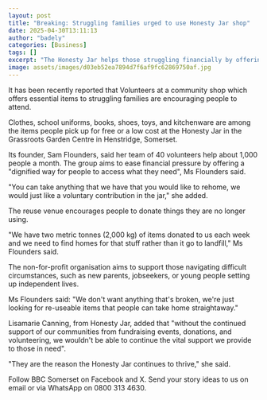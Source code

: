 ```yaml
---
layout: post
title: "Breaking: Struggling families urged to use Honesty Jar shop"
date: 2025-04-30T13:11:13
author: "badely"
categories: [Business]
tags: []
excerpt: "The Honesty Jar helps those struggling financially by offering items for free or at a low cost."
image: assets/images/d03eb52ea7894d7f6af9fc62869750af.jpg
---
```


It has been recently reported that Volunteers at a community shop which offers essential items to struggling families are encouraging people to attend.

Clothes, school uniforms, books, shoes, toys, and kitchenware are among the items people pick up for free or a low cost at the Honesty Jar in the Grassroots Garden Centre in Henstridge, Somerset.

Its founder, Sam Flounders, said her team of 40 volunteers help about 1,000 people a month. The group aims to ease financial pressure by offering a "dignified way for people to access what they need", Ms Flounders said.

"You can take anything that we have that you would like to rehome, we would just like a voluntary contribution in the jar," she added.

The reuse venue encourages people to donate things they are no longer using. 

"We have two metric tonnes (2,000 kg) of items donated to us each week and we need to find homes for that stuff rather than it go to landfill," Ms Flounders said.

The non-for-profit organisation aims to support those navigating difficult circumstances, such as new parents, jobseekers, or young people setting up independent lives. 

Ms Flounders said: "We don't want anything that's broken, we're just looking for re-useable items that people can take home straightaway."

Lisamarie Canning, from Honesty Jar, added that "without the continued support of our communities from fundraising events, donations, and volunteering, we wouldn't be able to continue the vital support we provide to those in need".

 "They are the reason the Honesty Jar continues to thrive," she said.

Follow BBC Somerset on Facebook and X. Send your story ideas to us on email or via WhatsApp on 0800 313 4630.

